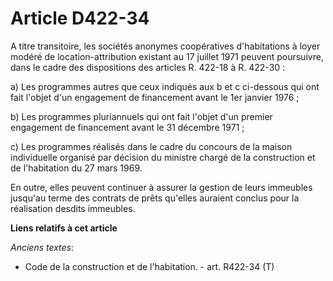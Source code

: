 # Article D422-34

A titre transitoire, les sociétés anonymes coopératives d'habitations à loyer modéré de location-attribution existant au 17
juillet 1971 peuvent poursuivre, dans le cadre des dispositions des articles R. 422-18 à R. 422-30 : 

a) Les programmes autres que ceux indiqués aux b et c ci-dessous qui ont fait l'objet d'un engagement de financement avant le
1er janvier 1976 ; 

b) Les programmes pluriannuels qui ont fait l'objet d'un premier engagement de financement avant le 31 décembre 1971 ; 

c) Les programmes réalisés dans le cadre du concours de la maison individuelle organisé par décision du ministre chargé de la
construction et de l'habitation du 27 mars 1969. 

En outre, elles peuvent continuer à assurer la gestion de leurs immeubles jusqu'au terme des contrats de prêts qu'elles
auraient conclus pour la réalisation desdits immeubles.

**Liens relatifs à cet article**

_Anciens textes_:

  - Code de la construction et de l'habitation. - art. R422-34 (T)
